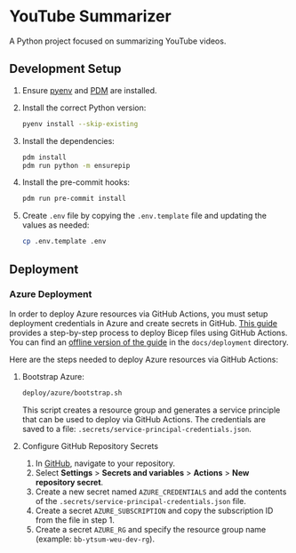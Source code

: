 # YouTube Summarizer

A Python project focused on summarizing YouTube videos.

## Development Setup

1. Ensure [pyenv](https://github.com/pyenv/pyenv) and [PDM](https://pdm.fming.dev/) are installed.

2. Install the correct Python version:

    ```bash
    pyenv install --skip-existing
    ```

3. Install the dependencies:

    ```bash
    pdm install
    pdm run python -m ensurepip
    ```

4. Install the pre-commit hooks:

    ```bash
    pdm run pre-commit install
    ```

5. Create `.env` file by copying the `.env.template` file and updating the values as needed:

    ```bash
    cp .env.template .env
    ```

## Deployment

### Azure Deployment

In order to deploy Azure resources via GitHub Actions, you must setup deployment credentials in Azure and create secrets in GitHub. [This guide](https://docs.microsoft.com/en-us/azure/azure-resource-manager/bicep/deploy-github-actions) provides a step-by-step process to deploy Bicep files using GitHub Actions. You can find an [offline version of the guide](docs/deployment/deploy-bicep-from-github.pdf) in the `docs/deployment` directory.

Here are the steps needed to deploy Azure resources via GitHub Actions:

1. Bootstrap Azure:

   ```sh
   deploy/azure/bootstrap.sh
   ```

   This script creates a resource group and generates a service principle that can be used to deploy via GitHub Actions. The credentials are saved to a file: `.secrets/service-principal-credentials.json`.

2. Configure GitHub Repository Secrets
   1. In [GitHub](https://github.com/), navigate to your repository.
   2. Select **Settings** > **Secrets and variables** > **Actions** > **New repository secret**.
   3. Create a new secret named `AZURE_CREDENTIALS` and add the contents of the `.secrets/service-principal-credentials.json` file.
   4. Create a secret `AZURE_SUBSCRIPTION` and copy the subscription ID from the file in step 1.
   5. Create a secret `AZURE_RG` and specify the resource group name (example: `bb-ytsum-weu-dev-rg`).
